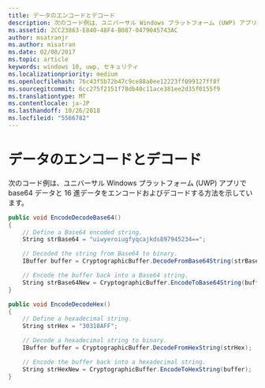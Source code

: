 ```yaml
---
title: データのエンコードとデコード
description: 次のコード例は、ユニバーサル Windows プラットフォーム (UWP) アプリで base64 データと 16 進データをエンコードおよびデコードする方法を示しています。
ms.assetid: 2CC23863-E840-48F4-B087-0479045743AC
author: msatranjr
ms.author: misatran
ms.date: 02/08/2017
ms.topic: article
keywords: windows 10, uwp, セキュリティ
ms.localizationpriority: medium
ms.openlocfilehash: 76c43f5b72b47c9ce88a0ee12223ff099127ff8f
ms.sourcegitcommit: 6cc275f2151f78db40c11ace381ee2d35f0155f9
ms.translationtype: MT
ms.contentlocale: ja-JP
ms.lasthandoff: 10/26/2018
ms.locfileid: "5566782"
---
```

# <a name="encode-and-decode-data"></a>データのエンコードとデコード



次のコード例は、ユニバーサル Windows プラットフォーム (UWP) アプリで base64 データと 16 進データをエンコードおよびデコードする方法を示しています。

```cs
public void EncodeDecodeBase64()
{
    // Define a Base64 encoded string.
    String strBase64 = "uiwyeroiugfyqcajkds897945234==";

    // Decoded the string from Base64 to binary.
    IBuffer buffer = CryptographicBuffer.DecodeFromBase64String(strBase64);

    // Encode the buffer back into a Base64 string.
    String strBase64New = CryptographicBuffer.EncodeToBase64String(buffer);
}

public void EncodeDecodeHex()
{
    // Define a hexadecimal string.
    String strHex = "30310AFF";

    // Decode a hexadecimal string to binary.
    IBuffer buffer = CryptographicBuffer.DecodeFromHexString(strHex);

    // Encode the buffer back into a hexadecimal string.
    String strHexNew = CryptographicBuffer.EncodeToHexString(buffer);
}
```
